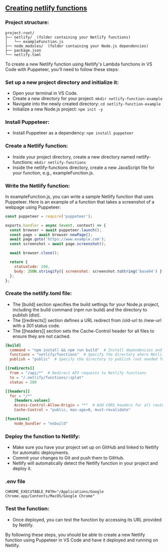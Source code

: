 ## [Creating netlify functions](https://www.netlify.com/blog/intro-to-serverless-functions/)

### Project structure:

```
project-root/
├── netlify/  (folder containing your Netlify functions)
│   └── exampleFunction.js
├── node_modules/  (folder containing your Node.js dependencies)
├── package.json
└── netlify.toml

```

To create a new Netlify function using Netlify's Lambda functions in VS Code with Puppeteer, you'll need to follow these steps:

### Set up a new project directory and initialize it:

- Open your terminal in VS Code.
- Create a new directory for your project: `mkdir netlify-function-example`
- Navigate into the newly created directory: `cd netlify-function-example`
- Initialize a new Node.js project: `npm init -y`

### Install Puppeteer:

- Install Puppeteer as a dependency: `npm install puppeteer`

### Create a Netlify function:

- Inside your project directory, create a new directory named netlify-functions: `mkdir netlify-functions`
- Inside the netlify-functions directory, create a new JavaScript file for your function, e.g., exampleFunction.js.

### Write the Netlify function:

In exampleFunction.js, you can write a sample Netlify function that uses Puppeteer. Here is an example of a function that takes a screenshot of a webpage using Puppeteer:

```js
const puppeteer = require('puppeteer');

exports.handler = async (event, context) => {
  const browser = await puppeteer.launch();
  const page = await browser.newPage();
  await page.goto('https://www.example.com');
  const screenshot = await page.screenshot();

  await browser.close();

  return {
    statusCode: 200,
    body: JSON.stringify({ screenshot: screenshot.toString('base64') }),
  };
};
```

### Create the netlify.toml file:

- The [build] section specifies the build settings for your Node.js project, including the build command (npm run build) and the directory to publish (dist).
- The [[redirects]] section defines a URL redirect from /old-url to /new-url with a 301 status code.
- The [[headers]] section sets the Cache-Control header for all files to ensure they are not cached.

```toml
[build]
  command = "npm install && npm run build"  # Install dependencies and build the functions
  functions = "netlify/functions"  # Specify the directory where Netlify functions are located
  publish = "public"  # Specify the directory to publish (not needed for function-only projects)

[[redirects]]
  from = "/api/*"  # Redirect API requests to Netlify functions
  to = "/.netlify/functions/:splat"
  status = 200

[[headers]]
  for = "/*"
    [headers.values]
    Access-Control-Allow-Origin = "*"  # Add CORS headers for all routes
    Cache-Control = "public, max-age=0, must-revalidate"

[functions]
    node_bundler = "esbuild"

```

### Deploy the function to Netlify:

- Make sure you have your project set up on GitHub and linked to Netlify for automatic deployments.
- Commit your changes to Git and push them to GitHub.
- Netlify will automatically detect the Netlify function in your project and deploy it.

### .env file

`CHROME_EXECUTABLE_PATH="/Applications/Google Chrome.app/Contents/MacOS/Google Chrome"`

### Test the function:

- Once deployed, you can test the function by accessing its URL provided by Netlify.

By following these steps, you should be able to create a new Netlify function using Puppeteer in VS Code and have it deployed and running on Netlify.
